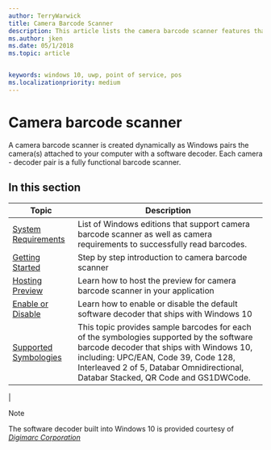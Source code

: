 ```yaml
---
author: TerryWarwick
title: Camera Barcode Scanner
description: This article lists the camera barcode scanner features that are available for UWP apps and links to the how-to articles that show how to use them.
ms.author: jken
ms.date: 05/1/2018
ms.topic: article


keywords: windows 10, uwp, point of service, pos
ms.localizationpriority: medium
---
```


# Camera barcode scanner
A camera barcode scanner is created dynamically as Windows pairs the camera(s) attached to your computer with a software decoder.  Each camera - decoder pair is a fully functional barcode scanner.   

## In this section
|Topic |Description |
|------|------------|
| [System Requirements](pos-camerabarcode-system-requirements.md)  | List of Windows editions that support camera barcode scanner as well as camera requirements to successfully read barcodes. |
| [Getting Started](pos-camerabarcode-get-started.md)              | Step by step introduction to camera barcode scanner |
| [Hosting Preview](pos-camerabarcode-hosting-preview.md)          | Learn how to host the preview for camera barcode scanner in your application |
| [Enable or Disable](pos-camerabarcode-enable-disable.md)         | Learn how to enable or disable the default software decoder that ships with Windows 10 |
| [Supported Symbologies](pos-camerabarcode-symbologies.md) | This topic provides sample barcodes for each of the symbologies supported by the software barcode decoder that ships with Windows 10, including: UPC/EAN, Code 39, Code 128, Interleaved 2 of 5, Databar Omnidirectional, Databar Stacked, QR Code and GS1DWCode. |
| 

> [!NOTE]
> The software decoder built into Windows 10 is provided courtesy of  [*Digimarc Corporation*](https://www.digimarc.com/)
